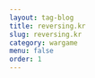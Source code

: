 ```yaml
---
layout: tag-blog
title: reversing.kr
slug: reversing.kr
category: wargame
menu: false
order: 1
---
```

